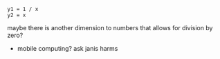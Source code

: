 ```desmos-graph
y1 = 1 / x
y2 = x
```
maybe there is another dimension to numbers that allows for division by zero?

- mobile computing? ask janis harms
